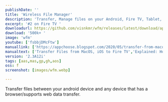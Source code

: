 ```yaml
---
publishDate: ''
title: 'Wireless File Manager'
description: 'Transfer, Manage files on your Android, Fire TV, Tablet, Phone (Internal Storage, External Storage) using any web browser.'
excerpt: '#2 on Fire TV '
downloadurl: https://github.com/visnkmr/wfm/releases/latest/download/app-release.apk
download: '500k+ '
image: 'wfm'
youtube: ['fsbbjDMcFtw']
manuallink: ['https://appchoose.blogspot.com/2020/05/transfer-from-macos-ios-to-fire-tv.html','hhttps://appchoose.blogspot.com/2020/05/explained-install-apk-android-tv.html']
manualtext: ['Transfer Files from MacOS, iOS to Fire TV','Explained: How to install App APKs on Android TVs ']
version: '2.3A12i'
tags: [aas,mas,gp,gh,aos]
oss: f
screenshot: [images/wfm.webp]

---
```



Transfer files between your android device and any device that has a browser/supports web data transfer.